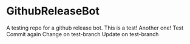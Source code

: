 # GithubReleaseBot
A testing repo for a  github release bot.
This is a test! Another one! Test Commit again
Change on test-branch
Update on test-branch
